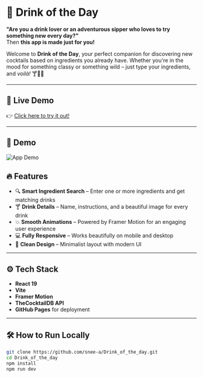 # 🍹 Drink of the Day

**"Are you a drink lover or an adventurous sipper who loves to try something new every day?"**  
Then **this app is made just for you!**

Welcome to **Drink of the Day**, your perfect companion for discovering new cocktails based on ingredients you already have. Whether you're in the mood for something classy or something wild – just type your ingredients, and *voilà!* 🍸🍋✨

---

## 🚀 Live Demo

👉 [Click here to try it out!](https://snee-a.github.io/Drink_of_the_day/)

---

## 🧪 Demo

![App Demo](./video.gif)

## 🔥 Features

- 🔍 **Smart Ingredient Search** – Enter one or more ingredients and get matching drinks
- 🍸 **Drink Details** – Name, instructions, and a beautiful image for every drink
- 💥 **Smooth Animations** – Powered by Framer Motion for an engaging user experience
- 💻 **Fully Responsive** – Works beautifully on mobile and desktop
- 🎨 **Clean Design** – Minimalist layout with modern UI

---

## ⚙️ Tech Stack

- **React 19**
- **Vite**
- **Framer Motion**
- **TheCocktailDB API**
- **GitHub Pages** for deployment

---

## 🛠️ How to Run Locally

```bash
git clone https://github.com/snee-a/Drink_of_the_day.git
cd Drink_of_the_day
npm install
npm run dev

